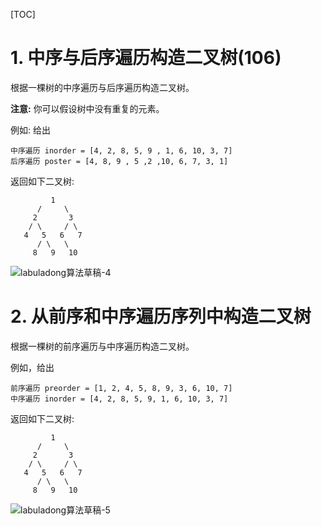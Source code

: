 [TOC]

# 1. 中序与后序遍历构造二叉树(106)



根据一棵树的中序遍历与后序遍历构造二叉树。

**注意:**
你可以假设树中没有重复的元素。



例如: 给出

```
中序遍历 inorder = [4, 2, 8, 5, 9 , 1, 6, 10, 3, 7]
后序遍历 poster = [4, 8, 9 , 5 ,2 ,10, 6, 7, 3, 1]
```

返回如下二叉树:

```
         1
      /     \
     2       3
    / \     / \
   4   5   6   7
      / \   \
     8   9   10
```





![labuladong算法草稿-4](http://image.ypenn.cn/labuladong%E7%AE%97%E6%B3%95%E8%8D%89%E7%A8%BF-4.jpg?typora_img)







# 2. 从前序和中序遍历序列中构造二叉树

根据一棵树的前序遍历与中序遍历构造二叉树。

例如，给出

```
前序遍历 preorder = [1, 2, 4, 5, 8, 9, 3, 6, 10, 7]
中序遍历 inorder = [4, 2, 8, 5, 9, 1, 6, 10, 3, 7]
```

返回如下二叉树:

```
         1
      /     \
     2       3
    / \     / \
   4   5   6   7
      / \   \
     8   9   10
```



![labuladong算法草稿-5](http://image.ypenn.cn/labuladong%E7%AE%97%E6%B3%95%E8%8D%89%E7%A8%BF-5.jpg?typora_img)

